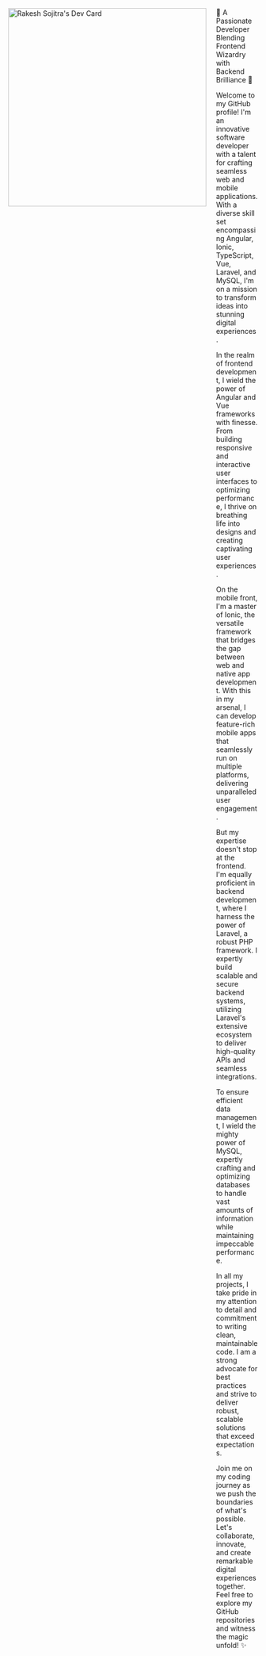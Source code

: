 <a href="https://app.daily.dev/DailyDevTips" style="float: left; margin-right: 20px;">
  <img src="https://github.com/vc-rakesh/vc-rakesh/blob/main/devcard.svg" width="400" alt="Rakesh Sojitra's Dev Card"/>
</a>
<div style="margin-left: 420px;">
🌟 A Passionate Developer Blending Frontend Wizardry with Backend Brilliance 🌟

Welcome to my GitHub profile! I'm an innovative software developer with a talent for crafting seamless web and mobile applications. With a diverse skill set encompassing Angular, Ionic, TypeScript, Vue, Laravel, and MySQL, I'm on a mission to transform ideas into stunning digital experiences.

In the realm of frontend development, I wield the power of Angular and Vue frameworks with finesse. From building responsive and interactive user interfaces to optimizing performance, I thrive on breathing life into designs and creating captivating user experiences.

On the mobile front, I'm a master of Ionic, the versatile framework that bridges the gap between web and native app development. With this in my arsenal, I can develop feature-rich mobile apps that seamlessly run on multiple platforms, delivering unparalleled user engagement.

But my expertise doesn't stop at the frontend. I'm equally proficient in backend development, where I harness the power of Laravel, a robust PHP framework. I expertly build scalable and secure backend systems, utilizing Laravel's extensive ecosystem to deliver high-quality APIs and seamless integrations.

To ensure efficient data management, I wield the mighty power of MySQL, expertly crafting and optimizing databases to handle vast amounts of information while maintaining impeccable performance.

In all my projects, I take pride in my attention to detail and commitment to writing clean, maintainable code. I am a strong advocate for best practices and strive to deliver robust, scalable solutions that exceed expectations.

Join me on my coding journey as we push the boundaries of what's possible. Let's collaborate, innovate, and create remarkable digital experiences together. Feel free to explore my GitHub repositories and witness the magic unfold! ✨
  </div>
</div>

